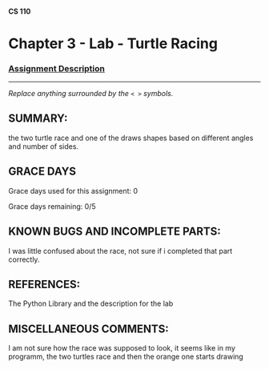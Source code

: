 #### CS 110
# Chapter 3 - Lab - Turtle Racing

### [Assignment Description](https://docs.google.com/document/d/1MWJnOpOaQL3yQb1-FVcj7SZLzLQRGZrbhnpyOL0v6mE/edit?usp=sharing)

***

_Replace anything surrounded by the `< >` symbols._

## SUMMARY:
 the two turtle race and one of the draws shapes based on different angles and number of sides. 

## GRACE DAYS
Grace days used for this assignment: 0

Grace days remaining: 0/5

## KNOWN BUGS AND INCOMPLETE PARTS:
 I was little confused about the race, not sure if i completed that part correctly. 

## REFERENCES:
 The Python Library and the description for the lab

## MISCELLANEOUS COMMENTS:
 I am not sure how the race was supposed to look, it seems like in my programm, the two turtles race and then the orange one starts drawing
